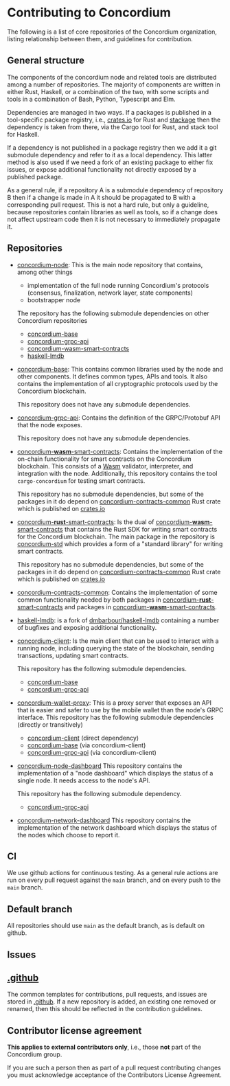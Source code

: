 # Contributing to Concordium

The following is a list of core repositories of the Concordium organization, listing relationship between them, and guidelines for contribution.

## General structure

The components of the concordium node and related tools are distributed among a number of repositories. The majority of components are written in either Rust, Haskell, or a combination of the two, with some scripts and tools in a combination of Bash, Python, Typescript and Elm.

Dependencies are managed in two ways. If a packages is published in a tool-specific package registry, i.e., [crates.io](https://crates.io) for Rust and [stackage](https://www.stackage.org) then the dependency is taken from there, via the Cargo tool for Rust, and stack tool for Haskell.

If a dependency is not published in a package registry then we add it a git submodule dependency and refer to it as a local dependency. This latter method is also used if we need a fork of an existing package to either fix issues, or expose additional functionality not directly exposed by a published package.

As a general rule, if a repository A is a submodule dependency of repository B then if a change is made in A it should be propagated to B with a corresponding pull request. This is not a hard rule, but only a guideline, because repositories contain libraries as well as tools, so if a change does not affect upstream code then it is not necessary to immediately propagate it.

## Repositories

- [concordium-node](https://github.com/Concordium/concordium-node):
  This is the main node repository that contains, among other things
  - implementation of the full node running Concordium's protocols (consensus, finalization, network layer, state components)
  - bootstrapper node

  The repository has the following submodule dependencies on other Concordium repositories
  - [concordium-base](https://github.com/Concordium/concordium-base)
  - [concordium-grpc-api](https://github.com/Concordium/concordium-grpc-api)
  - [concordium-wasm-smart-contracts](https://github.com/Concordium/concordium-wasm-smart-contracts)
  - [haskell-lmdb](https://github.com/Concordium/haskell-lmdb/)

- [concordium-base](https://github.com/Concordium/concordium-base):
  This contains common libraries used by the node and other components. It defines common types, APIs and tools. It also contains the implementation of all cryptographic protocols used by the Concordium blockchain.

  This repository does not have any submodule dependencies.

- [concordium-grpc-api](https://github.com/Concordium/concordium-grpc-api):
  Contains the definition of the GRPC/Protobuf API that the node exposes. 

  This repository does not have any submodule dependencies.

- [concordium-**wasm**-smart-contracts](https://github.com/Concordium/concordium-wasm-smart-contracts):
  Contains the implementation of the on-chain functionality for smart contracts on the Concordium blockchain. This consists of a [Wasm](https://webassembly.org/) validator, interpreter, and integration with the node. Additionally, this repository contains the tool `cargo-concordium` for testing smart contracts.

  This repository has no submodule dependencies, but some of the packages in it do depend on [concordium-contracts-common](https://docs.rs/concordium-contracts-common/) Rust crate which is published on [crates.io](https://crates.io)

- [concordium-**rust**-smart-contracts](https://github.com/Concordium/concordium-rust-smart-contracts):
  Is the dual of [concordium-**wasm**-smart-contracts](https://github.com/Concordium/concordium-wasm-smart-contracts) that contains the Rust SDK for writing smart contracts for the Concordium blockchain. The main package in the repository is [concordium-std](https://docs.rs/concordium-std) which provides a form of a "standard library" for writing smart contracts.

  This repository has no submodule dependencies, but some of the packages in it do depend on [concordium-contracts-common](https://docs.rs/concordium-contracts-common/) Rust crate which is published on [crates.io](https://crates.io)

- [concordium-contracts-common](https://github.com/Concordium/concordium-contracts-common): Contains the implementation of some common functionality needed by both packages in [concordium-**rust**-smart-contracts](https://github.com/Concordium/concordium-rust-smart-contracts) and packages in [concordium-**wasm**-smart-contracts](https://github.com/Concordium/concordium-wasm-smart-contracts).

- [haskell-lmdb](https://github.com/Concordium/haskell-lmdb/): is a fork of [dmbarbour/haskell-lmdb](https://github.com/dmbarbour/haskell-lmdb) containing a number of bugfixes and exposing additional functionality.

- [concordium-client](https://github.com/Concordium/concordium-client): Is the main client that can be used to interact with a running node, including querying the state of the blockchain, sending transactions, updating smart contracts.

  This repository has the following submodule dependencies.
  - [concordium-base](https://github.com/Concordium/concordium-base)
  - [concordium-grpc-api](https://github.com/Concordium/concordium-grpc-api)

- [concordium-wallet-proxy](https://github.com/Concordium/concordium-wallet-proxy): This is a proxy server that exposes an API that is easier and safer to use by the mobile wallet than the node's GRPC interface.
  This repository has the following submodule dependencies (directly or transitively)
  - [concordium-client](https://github.com/Concordium/concordium-client) (direct dependency)
  - [concordium-base](https://github.com/Concordium/concordium-base) (via concordium-client)
  - [concordium-grpc-api](https://github.com/Concordium/concordium-grpc-api) (via concordium-client)

- [concordium-node-dashboard](https://github.com/Concordium/concordium-node-dashboard)
  This repository contains the implementation of a "node dashboard" which displays the status of a single node. It needs access to the node's API.

  This repository has the following submodule dependency.
  - [concordium-grpc-api](https://github.com/Concordium/concordium-grpc-api)

- [concordium-network-dashboard](https://github.com/Concordium/concordium-network-dashboard)
  This repository contains the implementation of the network dashboard which displays the status of the nodes which choose to report it.

## CI

We use github actions for continuous testing. As a general rule actions are run on every pull request against the `main` branch, and on every push to the `main` branch.

## Default branch

All repositories should use `main` as the default branch, as is default on github.

## Issues


## [.github](https://github.com/Concordium/.github)
   The common templates for contributions, pull requests, and issues are stored in [.github](https://github.com/Concordium/.github).
   If a new repository is added, an existing one removed or renamed, then this should be reflected in the contribution guidelines.

## Contributor license agreement

**This applies to external contributors only**, i.e., those **not** part of the Concordium group.

If you are such a person then as part of a pull request contributing changes you must acknowledge acceptance of the Contributors License Agreement.
